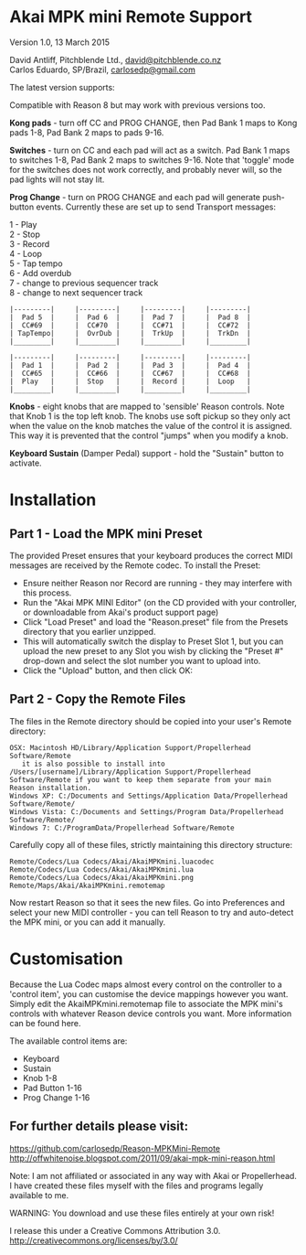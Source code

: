# Akai MPK mini Remote Support

Version 1.0,   13 March 2015

David Antliff, Pitchblende Ltd., <david@pitchblende.co.nz>  
Carlos Eduardo, SP/Brazil, <carlosedp@gmail.com>  

The latest version supports:

Compatible with Reason 8 but may work with previous versions too.

**Kong pads** - turn off CC and PROG CHANGE, then Pad Bank 1 maps to Kong pads 1-8, Pad Bank 2 maps to pads 9-16.

**Switches** - turn on CC and each pad will act as a switch. Pad Bank 1 maps to switches 1-8, Pad Bank 2 maps to switches 9-16. Note that 'toggle' mode for the switches does not work correctly, and probably never will, so the pad lights will not stay lit.

**Prog Change** - turn on PROG CHANGE and each pad will generate push-button events. Currently these are set up to send Transport messages:

1 - Play  
2 - Stop  
3 - Record  
4 - Loop  
5 - Tap tempo  
6 - Add overdub  
7 - change to previous sequencer track  
8 - change to next sequencer track  


    |---------|     |---------|     |---------|     |---------|
    |  Pad 5  |     |  Pad 6  |     |  Pad 7  |     |  Pad 8  |
    |  CC#69  |     |  CC#70  |     |  CC#71  |     |  CC#72  |
    | TapTempo|     |  OvrDub |     |  TrkUp  |     |  TrkDn  |
    |_________|     |_________|     |_________|     |_________|

    |---------|     |---------|     |---------|     |---------|
    |  Pad 1  |     |  Pad 2  |     |  Pad 3  |     |  Pad 4  |
    |  CC#65  |     |  CC#66  |     |  CC#67  |     |  CC#68  |
    |  Play   |     |  Stop   |     |  Record |     |  Loop   |
    |_________|     |_________|     |_________|     |_________|


**Knobs** - eight knobs that are mapped to 'sensible' Reason controls. Note that Knob 1 is the top left knob. The knobs use soft pickup so they only act when the value on the knob matches the value of the control it is assigned. This way it is prevented that the control "jumps" when you modify a knob.

**Keyboard Sustain** (Damper Pedal) support - hold the "Sustain" button to activate.

# Installation

## Part 1 - Load the MPK mini Preset

The provided Preset ensures that your keyboard produces the correct MIDI messages are received by the Remote codec. To install the Preset:

 * Ensure neither Reason nor Record are running - they may interfere with this process.
 * Run the "Akai MPK MINI Editor" (on the CD provided with your controller, or downloadable from Akai's product support page)
 * Click "Load Preset" and load the "Reason.preset" file from the Presets directory that you earlier unzipped.
 * This will automatically switch the display to Preset Slot 1, but you can upload the new preset to any Slot you wish by clicking the "Preset #" drop-down and select the slot number you want to upload into.
 * Click the "Upload" button, and then click OK:

## Part 2 - Copy the Remote Files

The files in the Remote directory should be copied into your user's Remote directory:

    OSX: Macintosh HD/Library/Application Support/Propellerhead Software/Remote
       it is also possible to install into /Users/[username]/Library/Application Support/Propellerhead Software/Remote if you want to keep them separate from your main Reason installation.
    Windows XP: C:/Documents and Settings/Application Data/Propellerhead Software/Remote/
    Windows Vista: C:/Documents and Settings/Program Data/Propellerhead Software/Remote/
    Windows 7: C:/ProgramData/Propellerhead Software/Remote

Carefully copy all of these files, strictly maintaining this directory structure:

    Remote/Codecs/Lua Codecs/Akai/AkaiMPKmini.luacodec
    Remote/Codecs/Lua Codecs/Akai/AkaiMPKmini.lua
    Remote/Codecs/Lua Codecs/Akai/AkaiMPKmini.png
    Remote/Maps/Akai/AkaiMPKmini.remotemap

Now restart Reason so that it sees the new files. Go into Preferences and select your new MIDI controller - you can tell Reason to try and auto-detect the MPK mini, or you can add it manually.


# Customisation

Because the Lua Codec maps almost every control on the controller to a 'control item', you can customise the device mappings however you want. Simply edit the AkaiMPKmini.remotemap file to associate the MPK mini's controls with whatever Reason device controls you want. More information can be found here.

The available control items are:

*  Keyboard
*  Sustain
*  Knob 1-8
*  Pad Button 1-16
*  Prog Change 1-16

## For further details please visit:

https://github.com/carlosedp/Reason-MPKMini-Remote  
http://offwhitenoise.blogspot.com/2011/09/akai-mpk-mini-reason.html  

Note: I am not affiliated or associated in any way with Akai
or Propellerhead. I have created these files myself with the
files and programs legally available to me.

WARNING: You download and use these files entirely at your own risk!

I release this under a Creative Commons Attribution 3.0.
  http://creativecommons.org/licenses/by/3.0/
